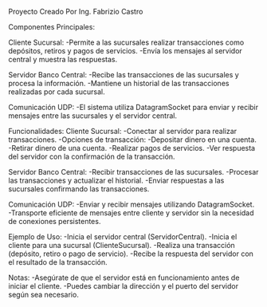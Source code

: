 Proyecto Creado Por Ing. Fabrizio Castro

Componentes Principales:

Cliente Sucursal:
-Permite a las sucursales realizar transacciones como depósitos, retiros y pagos de servicios.
-Envía los mensajes al servidor central y muestra las respuestas.

Servidor Banco Central:
-Recibe las transacciones de las sucursales y procesa la información.
-Mantiene un historial de las transacciones realizadas por cada sucursal.

Comunicación UDP:
-El sistema utiliza DatagramSocket para enviar y recibir mensajes entre las sucursales y el servidor central.

Funcionalidades:
Cliente Sucursal:
-Conectar al servidor para realizar transacciones.
-Opciones de transacción:
-Depositar dinero en una cuenta.
-Retirar dinero de una cuenta.
-Realizar pagos de servicios.
-Ver respuesta del servidor con la confirmación de la transacción.

Servidor Banco Central:
-Recibir transacciones de las sucursales.
-Procesar las transacciones y actualizar el historial.
-Enviar respuestas a las sucursales confirmando las transacciones.

Comunicación UDP:
-Enviar y recibir mensajes utilizando DatagramSocket.
-Transporte eficiente de mensajes entre cliente y servidor sin la necesidad de conexiones persistentes.

Ejemplo de Uso:
-Inicia el servidor central (ServidorCentral).
-Inicia el cliente para una sucursal (ClienteSucursal).
-Realiza una transacción (depósito, retiro o pago de servicio).
-Recibe la respuesta del servidor con el resultado de la transacción.

Notas:
-Asegúrate de que el servidor está en funcionamiento antes de iniciar el cliente.
-Puedes cambiar la dirección y el puerto del servidor según sea necesario.
